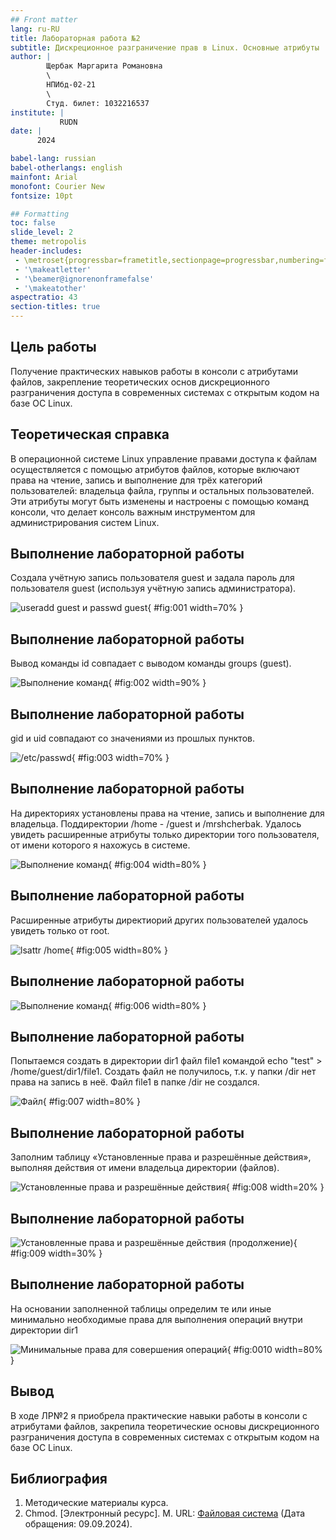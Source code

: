 ```yaml
---
## Front matter
lang: ru-RU
title: Лабораторная работа №2
subtitle: Дискреционное разграничение прав в Linux. Основные атрибуты
author: |
        Щербак Маргарита Романовна
        \        
        НПИбд-02-21
        \
        Студ. билет: 1032216537
institute: |
           RUDN
date: |
      2024

babel-lang: russian
babel-otherlangs: english
mainfont: Arial
monofont: Courier New
fontsize: 10pt

## Formatting
toc: false
slide_level: 2
theme: metropolis
header-includes: 
 - \metroset{progressbar=frametitle,sectionpage=progressbar,numbering=fraction}
 - '\makeatletter'
 - '\beamer@ignorenonframefalse'
 - '\makeatother'
aspectratio: 43
section-titles: true
---
```


## Цель работы

Получение практических навыков работы в консоли с атрибутами файлов, закрепление теоретических основ дискреционного разграничения доступа в современных системах с открытым кодом на базе ОС Linux.

## Теоретическая справка

В операционной системе Linux управление правами доступа к файлам осуществляется с помощью атрибутов файлов, которые включают права на чтение, запись и выполнение для трёх категорий пользователей: владельца файла, группы и остальных пользователей. Эти атрибуты могут быть изменены и настроены с помощью команд консоли, что делает консоль важным инструментом для администрирования систем Linux.

## Выполнение лабораторной работы 

Создала учётную запись пользователя guest и задала пароль для пользователя guest (используя учётную запись администратора).

![useradd guest и passwd guest](image/1.png){ #fig:001 width=70% }

## Выполнение лабораторной работы

Вывод команды id совпадает с выводом команды groups (guest).

![Выполнение команд](image/2.png){ #fig:002 width=90% }

## Выполнение лабораторной работы

gid и uid совпадают со значениями из прошлых пунктов.

![/etc/passwd](image/3.png){ #fig:003 width=70% }

## Выполнение лабораторной работы

На директориях установлены права на чтение, запись и выполнение для владельца. Поддиректории /home - /guest и /mrshcherbak. Удалось увидеть расширенные атрибуты только директории того пользователя, от имени которого я нахожусь в системе. 

![Выполнение команд](image/4.png){ #fig:004 width=80% }

## Выполнение лабораторной работы

Расширенные атрибуты директиорий других пользователей удалось увидеть только от root.

![lsattr /home](image/5.png){ #fig:005 width=80% }

## Выполнение лабораторной работы

![Выполнение команд](image/6.png){ #fig:006 width=80% }

## Выполнение лабораторной работы 

Попытаемся создать в директории dir1 файл file1 командой echo "test" > /home/guest/dir1/file1. Создать файл не получилось, т.к. у папки /dir нет права на запись в неё. Файл file1 в папке /dir не создался.

![Файл](image/7.png){ #fig:007 width=80% }

## Выполнение лабораторной работы 

Заполним таблицу «Установленные права и разрешённые действия», выполняя действия от имени владельца директории (файлов).

![Установленные права и разрешённые действия](image/33.jpg){ #fig:008 width=20% }

## Выполнение лабораторной работы

![Установленные права и разрешённые действия (продолжение)](image/44.jpg){ #fig:009 width=30% }

## Выполнение лабораторной работы

На основании заполненной таблицы определим те или иные минимально необходимые права для выполнения операций внутри директории dir1 

![Минимальные права для совершения операций](image/222.png){ #fig:0010 width=80% }

## Вывод

В ходе ЛР№2 я приобрела практические навыки работы в консоли с атрибутами файлов, закрепила теоретические основы дискреционного разграничения доступа в современных системах с открытым кодом на базе ОС Linux.

## Библиография

1. Методические материалы курса.
2. Chmod. [Электронный ресурс]. М. URL: [Файловая система](https://ru.wikipedia.org/wiki/Chmod) (Дата обращения: 09.09.2024).

